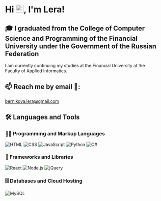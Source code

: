 # Hi <img src="https://media.giphy.com/media/hvRJCLFzcasrR4ia7z/giphy.gif" width="25px">, I'm Lera!

## 🎓 I graduated from the College of Computer Science and Programming of the Financial University under the Government of the Russian Federation
I am currently continuing my studies at the Financial University at the Faculty of Applied Informatics.

## 📫 Reach me by email 📧: 
<bernikova.lera@gmail.com>
 
<summary><h2>🛠️ Languages and Tools</h2></summary>
<h3>👨‍💻 Programming and Markup Languages</h3>
<p>
      <a><img alt="HTML" src="https://img.shields.io/badge/html5%20-%23E34F26.svg?&style=for-the-badge&logo=html5&logoColor=white"></a>
      <a><img alt="CSS" src="https://img.shields.io/badge/css3%20-%231572B6.svg?&style=for-the-badge&logo=css3&logoColor=white"></a>
      <a><img alt="JavaScript" src="https://img.shields.io/badge/javascript%20-%23323330.svg?&style=for-the-badge&logo=javascript&logoColor=%23F7DF1E"></a>
      <a><img alt="Python" src="https://img.shields.io/badge/python%20-%2314354C.svg?&style=for-the-badge&logo=python&logoColor=white"></a>
      <a><img alt="C#" src="https://img.shields.io/badge/c%23-%23239120.svg?style=for-the-badge&logo=c-sharp&logoColor=white"></a>
      
<h3>🧰 Frameworks and Libraries</h3>
 
  <p>
      <a><img alt="React" src="https://img.shields.io/badge/react%20-%2320232a.svg?&style=for-the-badge&logo=react&logoColor=%2361DAFB"></a>
      <a><img alt="Node.js" src="https://img.shields.io/badge/node.js%20-%2343853D.svg?&style=for-the-badge&logo=node.js&logoColor=white"></a>
      <a><img alt="jQuery" src="https://img.shields.io/badge/jquery%20-%230769AD.svg?&style=for-the-badge&logo=jquery&logoColor=white"></a>
  </p>

  <h3>🗄️ Databases and Cloud Hosting</h3>

  <p>
      <a><img alt="MySQL" src="https://img.shields.io/badge/mysql-%2300f.svg?&style=for-the-badge&logo=mysql&logoColor=white"></a>
  </p>

</p>

<br />

